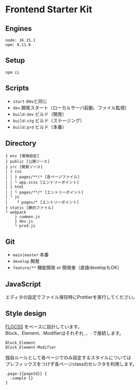 Frontend Starter Kit
====================

## Engines
```
node: 16.15.1
npm: 8.11.0
```

## Setup
```
npm ci
```

## Scripts
- `start` devと同じ
- `dev` 開発スタート（ローカルサーバ起動、ファイル監視）
- `build:dev` ビルド（開発）
- `build:stg` ビルド（ステージング）
- `build:prd` ビルド（本番）

## Directory
```
├ env [環境設定]
├ public [公開ソース]
├ src [開発ソース]
│ ├ css
│ │ ├ pages/**/* [各ページファイル]
│ │ └ app.scss [エントリーポイント]
│ ├ html
│ │ └ pages/**/* [エントリーポイント]
│ └ js
│    └ pages/* [エントリーポイント]
├ static [静的ファイル]
└ webpack
    ├ common.js
    ├ dev.js
    └ prod.js
```

## Git
- `main|master` 本番
- `develop` 開発
- `feature/**` 機能開発 or 開発者（直接developもOK）

## JavaScript
エディタの設定でファイル保存時にPrettierを実行してください。

## Style design
[FLOCSS](https://github.com/hiloki/flocss) をベースに設計しています。  
Block、Element、Modifierはそれぞれ`_`、`-`で接続します。
```
Block_Element
Block_Element-Modifier
```
独自ルールとして各ページでのみ設定するスタイルについては  
プレフィックスをつけず各ページclassのセレクタを利用します。
```
.page-{{pageId}} {
  .sample {}
}
```
